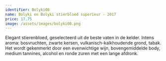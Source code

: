 ```yaml
---
identifier: Bolyki08
name: Bolyki en Bolyki stierbloed superieur - 2017
price: 17.75
image: /assets/images/bolyki08.png
---
```

Elegant stierenbloed, geselecteerd uit de beste vaten in de kelder. Intens aroma:
bosvruchten, zwarte kersen, vulkanisch-kalkhoudende grond, tabak. Het wordt
gekenmerkt door een evenwichtige wijn, bovengemiddelde body, medium tannines,
alcohol en ronde zuren met een lange afdronk.
